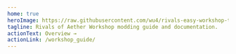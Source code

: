 ```yaml
---
home: true
heroImage: https://raw.githubusercontent.com/wu4/rivals-easy-workshop-tool/master/rewt.png
tagline: Rivals of Aether Workshop modding guide and documentation.
actionText: Overview →
actionLink: /workshop_guide/
---
```

